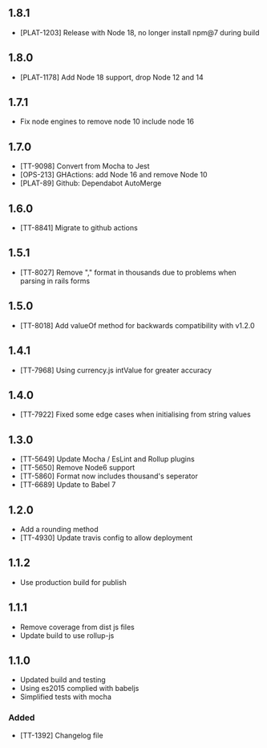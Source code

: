 ## 1.8.1

- [PLAT-1203] Release with Node 18, no longer install npm@7 during build

## 1.8.0

- [PLAT-1178] Add Node 18 support, drop Node 12 and 14

## 1.7.1

 - Fix node engines to remove node 10 include node 16

## 1.7.0

- [TT-9098] Convert from Mocha to Jest
- [OPS-213] GHActions: add Node 16 and remove Node 10
- [PLAT-89] Github: Dependabot AutoMerge

## 1.6.0

- [TT-8841] Migrate to github actions

## 1.5.1

- [TT-8027] Remove "," format in thousands due to problems when parsing in rails forms

## 1.5.0

- [TT-8018] Add valueOf method for backwards compatibility with v1.2.0

## 1.4.1

- [TT-7968] Using currency.js intValue for greater accuracy

## 1.4.0

- [TT-7922] Fixed some edge cases when initialising from string values

## 1.3.0

- [TT-5649] Update Mocha / EsLint and Rollup plugins
- [TT-5650] Remove Node6 support
- [TT-5860] Format now includes thousand's seperator
- [TT-6689] Update to Babel 7

## 1.2.0
- Add a rounding method
- [TT-4930] Update travis config to allow deployment

## 1.1.2
- Use production build for publish

## 1.1.1
- Remove coverage from dist js files
- Update build to use rollup-js

## 1.1.0

- Updated build and testing
- Using es2015 complied with babeljs
- Simplified tests with mocha

### Added
- [TT-1392] Changelog file
